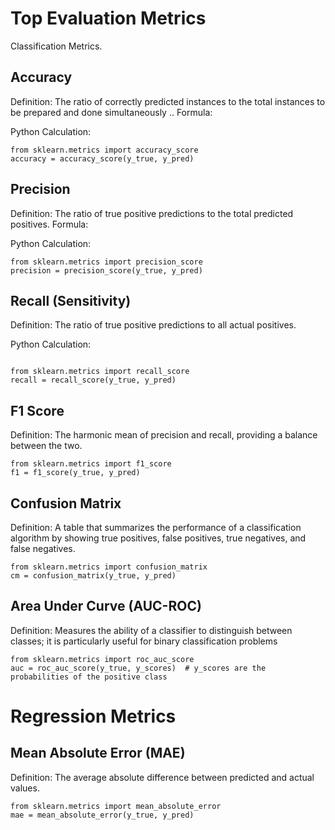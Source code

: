 # Top Evaluation Metrics
Classification Metrics.
## Accuracy
Definition: The ratio of correctly predicted instances to the total instances to be prepared and done simultaneously ..
Formula:
 

 Python Calculation:
 ```
from sklearn.metrics import accuracy_score
accuracy = accuracy_score(y_true, y_pred)

 ```


 ## Precision
Definition: The ratio of true positive predictions to the total predicted positives.
Formula:
 

Python Calculation:

```
from sklearn.metrics import precision_score
precision = precision_score(y_true, y_pred)

```

## Recall (Sensitivity)

Definition: The ratio of true positive predictions to all actual positives.

Python Calculation:
```

from sklearn.metrics import recall_score
recall = recall_score(y_true, y_pred)

```

## F1 Score
Definition: The harmonic mean of precision and recall, providing a balance between the two.


```
from sklearn.metrics import f1_score
f1 = f1_score(y_true, y_pred)

```

## Confusion Matrix
Definition: A table that summarizes the performance of a classification algorithm by showing true positives, false positives, true negatives, and false negatives.

```
from sklearn.metrics import confusion_matrix
cm = confusion_matrix(y_true, y_pred)

```

## Area Under Curve (AUC-ROC)
Definition: Measures the ability of a classifier to distinguish between classes; it is particularly useful for binary classification problems

```
from sklearn.metrics import roc_auc_score
auc = roc_auc_score(y_true, y_scores)  # y_scores are the probabilities of the positive class

```

# Regression Metrics

## Mean Absolute Error (MAE)

Definition: The average absolute difference between predicted and actual values.


```
from sklearn.metrics import mean_absolute_error
mae = mean_absolute_error(y_true, y_pred)

```